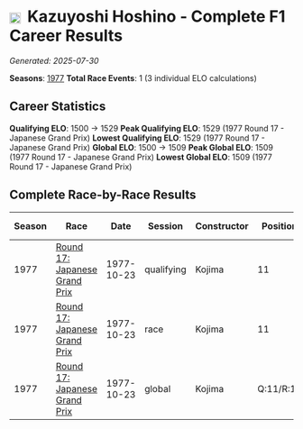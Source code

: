 # <img src="https://upload.wikimedia.org/wikipedia/commons/9/9e/Flag_of_Japan.svg" alt="Japan" width="20" height="auto" style="vertical-align: middle; margin-right: 5px;" onerror="this.outerHTML='🇯🇵'; this.style.marginRight='5px';"/> Kazuyoshi Hoshino - Complete F1 Career Results

*Generated: 2025-07-30*

**Seasons**: [1977](../results/1977-season-report.md)
**Total Race Events**: 1 (3 individual ELO calculations)

## Career Statistics

**Qualifying ELO**: 1500 → 1529
**Peak Qualifying ELO**: 1529 (1977 Round 17 - Japanese Grand Prix)
**Lowest Qualifying ELO**: 1529 (1977 Round 17 - Japanese Grand Prix)
**Global ELO**: 1500 → 1509
**Peak Global ELO**: 1509 (1977 Round 17 - Japanese Grand Prix)
**Lowest Global ELO**: 1509 (1977 Round 17 - Japanese Grand Prix)

## Complete Race-by-Race Results

| Season | Race | Date | Session | Constructor | Position | Starting ELO | ELO Change | Final ELO | Teammate |
|--------|------|------|---------|-------------|----------|--------------|------------|-----------|----------|
| 1977 | [Round 17: Japanese Grand Prix](../results/1977-season-report.md#round-17-japanese-grand-prix) | 1977-10-23 | qualifying | Kojima | 11 | 1500 | +29 | 1529 | <img src="https://upload.wikimedia.org/wikipedia/commons/9/9e/Flag_of_Japan.svg" alt="Japan" width="20" height="auto" style="vertical-align: middle; margin-right: 5px;" onerror="this.outerHTML='🇯🇵'; this.style.marginRight='5px';"/> Noritake Takahara |
| 1977 | [Round 17: Japanese Grand Prix](../results/1977-season-report.md#round-17-japanese-grand-prix) | 1977-10-23 | race | Kojima | 11 | 1500 | N/A | 1500 | <img src="https://upload.wikimedia.org/wikipedia/commons/9/9e/Flag_of_Japan.svg" alt="Japan" width="20" height="auto" style="vertical-align: middle; margin-right: 5px;" onerror="this.outerHTML='🇯🇵'; this.style.marginRight='5px';"/> Noritake Takahara |
| 1977 | [Round 17: Japanese Grand Prix](../results/1977-season-report.md#round-17-japanese-grand-prix) | 1977-10-23 | global | Kojima | Q:11/R:11 | 1500 | +9 | 1509 | <img src="https://upload.wikimedia.org/wikipedia/commons/9/9e/Flag_of_Japan.svg" alt="Japan" width="20" height="auto" style="vertical-align: middle; margin-right: 5px;" onerror="this.outerHTML='🇯🇵'; this.style.marginRight='5px';"/> Noritake Takahara |
